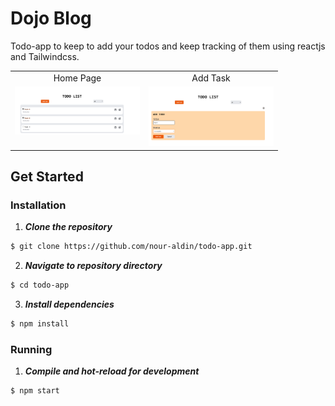 # Dojo Blog
Todo-app to keep to add your todos and keep tracking of them using reactjs and Tailwindcss. 
<table>
  <tr>
    <td align="center" width="200px">Home Page</td>
     <td align="center" width="200px">Add Task</td>
  </tr>
  <tr>
    <td valign="top"><img src="screenShots\Home.png"></td>
    <td valign="top"><img src="screenShots\Add Task.png"></td>
  </tr>
 </table>

## Get Started
### Installation

1. **_Clone the repository_**

```sh
$ git clone https://github.com/nour-aldin/todo-app.git
```

2. **_Navigate to repository directory_**

```sh
$ cd todo-app
```

3. **_Install dependencies_**

```sh
$ npm install
```

### Running

1. **_Compile and hot-reload for development_**

```sh
$ npm start
```
